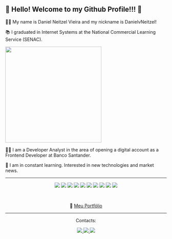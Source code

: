 <h2>👋 Hello! Welcome to my Github Profile!!! 🎉</h2>
<p>👩‍💻 My name is Daniel Neitzel Vieira and my nickname is DanielvNeitzel!</p>
<p>📚 I graduated in Internet Systems at the National Commercial Learning Service (SENAC).</p>
<img width="300px" src="https://media.tenor.com/2uyENRmiUt0AAAAC/coding.gif">
<p>👩‍💻 I am a Developer Analyst in the area of ​​opening a digital account as a Frontend Developer at Banco Santander.</p>
<p>🚀 I am in constant learning. Interested in new technologies and market news.</p>
<hr>
<p align="center">
	<img src="https://img.shields.io/badge/HTML5-E34F26?style=for-the-badge&logo=html5&logoColor=white">
	<img src="https://img.shields.io/badge/CSS3-1572B6?style=for-the-badge&logo=css3&logoColor=white">
	<img src="https://img.shields.io/badge/JavaScript-F7DF1E?style=for-the-badge&logo=javascript&logoColor=black">
	<img src="https://img.shields.io/badge/Python-14354C?style=for-the-badge&logo=python&logoColor=white">
	<img src="https://img.shields.io/badge/Java-ED8B00?style=for-the-badge&logo=openjdk&logoColor=white">
	<img src="https://img.shields.io/badge/GIT-E44C30?style=for-the-badge&logo=git&logoColor=white">
	<img src="https://img.shields.io/badge/Canva-%2300C4CC.svg?&style=for-the-badge&logo=Canva&logoColor=white">
	<img src="https://img.shields.io/badge/PostgreSQL-316192?style=for-the-badge&logo=postgresql&logoColor=white">
	<img src="https://img.shields.io/badge/Node.js-43853D?style=for-the-badge&logo=node.js&logoColor=white">
	<img src="https://img.shields.io/badge/React-20232A?style=for-the-badge&logo=react&logoColor=61DAFB">
</p>
<br>
<p align="center">
	🔗 <a href="https://www.danielneitzel.com.br">Meu Portfólio</a>
</p>
<hr>
<div>
	<p align="center">Contacts:</p> 
	<p align="center">
		<a href="https://www.instagram.com/danielvneitzel/" target="_blank">
			<img src="https://img.shields.io/badge/-Instagram-%23E4405F?style=for-the-badge&logo=instagram&logoColor=white" target="_blank">
		</a>
		<a href = "mailto:daniel_neitzel@hotmail.com">
			<img src="https://img.shields.io/badge/Gmail-D14836?style=for-the-badge&logo=gmail&logoColor=white" target="_blank">
		</a>
		<a href="https://www.linkedin.com/in/danielneitzel/" target="_blank">
			<img src="https://img.shields.io/badge/-LinkedIn-%230077B5?style=for-the-badge&logo=linkedin&logoColor=white" target="_blank">
		</a>
	</p>  
</div>
